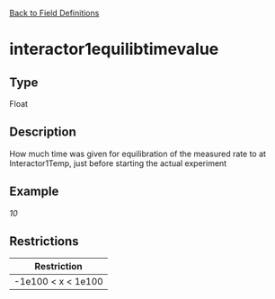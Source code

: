 [Back to Field Definitions](../../field_definition_overview)
# interactor1equilibtimevalue

## Type
Float

## Description


How much time was given for equilibration of the measured rate to at Interactor1Temp, just before starting the actual experiment
## Example
*10*

## Restrictions
| Restriction |
| :---------: |
| -1e100 < x < 1e100 |

